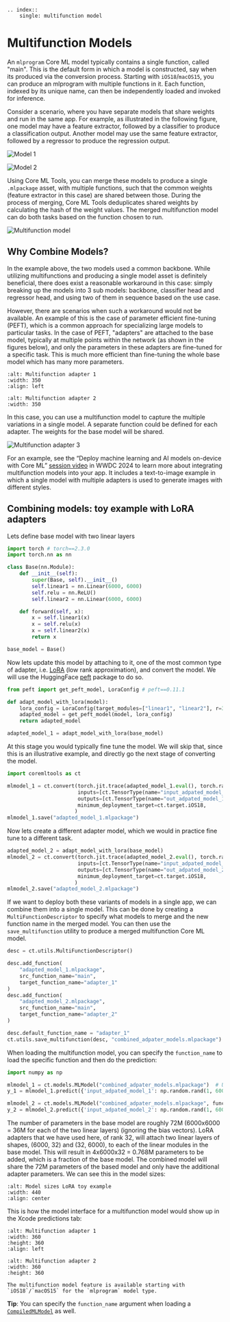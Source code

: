 ```{eval-rst}
.. index:: 
    single: multifunction model
```

# Multifunction Models

An `mlprogram` Core ML model typically contains a single function, called "main". 
This is the default form in which a model is constructed, say when its produced via 
the conversion process. Starting with `iOS18`/`macOS15`, you can produce an mlprogram 
with multiple functions in it. 
Each function, indexed by its unique name, can then be independently 
loaded and invoked for inference.

Consider a scenario, where you have separate models that 
share weights and run in the same app. 
For example, as illustrated in the following figure, one model
may have a feature extractor, 
followed by a classifier to produce a classification output. 
Another model may use the same feature extractor, 
followed by a regressor to produce the regression output.


![Model 1](images/multifunction-flow1.png)

![Model 2](images/multifunction-flow2.png)

Using Core ML Tools, you can merge these models to produce a 
single `.mlpackage` asset, with multiple functions, 
such that the common weights (feature extractor in this case) are shared between those. 
During the process of merging, Core ML Tools deduplicates shared weights by 
calculating the hash of the weight values. 
The merged multifunction model can do both tasks based on the function chosen to run.

![Multifunction model](images/multifunction-combination.png)


## Why Combine Models?

In the example above, the two models used a common backbone. 
While utilizing multifunctions and producing a single model asset is definitely
beneficial, there does exist a reasonable workaround in this case: 
simply breaking up the models into 3 sub models: backbone, classifier head and 
regressor head, and using two of them in sequence based on the use case. 

However, there are scenarios when such a workaround would not be available. 
An example of this is the case of parameter efficient fine-tuning (PEFT),
which is a common approach for specializing large models to particular tasks. 
In the case of PEFT, "adapters" are attached to the base model, typically 
at multiple points within the network (as shown in the 
figures below), and only the parameters in these adapters 
are fine-tuned for a specific task. This is much more efficient than fine-tuning
the whole base model which has many more parameters.

```{figure} images/multifunction-adapter-1.png
:alt: Multifunction adapter 1
:width: 350
:align: left
```

```{figure} images/multifunction-adapter-2.png
:alt: Multifunction adapter 2
:width: 350
```

In this case, you can use a multifunction model to 
capture the multiple variations in a single model. 
A separate function could be defined for each adapter. 
The weights for the base model will be shared. 

![Multifunction adapter 3](images/multifunction-adapter-3.png)

For an example, see the “Deploy machine learning and AI models on-device with Core ML” 
[session video](https://developer.apple.com/videos/play/wwdc2024/10161/) in WWDC 2024
to learn more about integrating multifunction models into your app. 
It includes a text-to-image example in which a single 
model with multiple adapters is used to generate images with different styles. 


## Combining models: toy example with LoRA adapters

Lets define base model with two linear layers

```python
import torch # torch==2.3.0
import torch.nn as nn

class Base(nn.Module):
    def __init__(self):
        super(Base, self).__init__()
        self.linear1 = nn.Linear(6000, 6000)
        self.relu = nn.ReLU()
        self.linear2 = nn.Linear(6000, 6000)

    def forward(self, x):
        x = self.linear1(x)
        x = self.relu(x)
        x = self.linear2(x)
        return x

base_model = Base()
```

Now lets update this model by attaching to it, 
one of the most common type of adapter, i.e. [LoRA](https://huggingface.co/docs/peft/en/package_reference/lora) 
(low rank approximation), and 
convert the model. 
We will use the HuggingFace [peft](https://github.com/huggingface/peft) 
package to do so. 

```python
from peft import get_peft_model, LoraConfig # peft==0.11.1
```

```python
def adapt_model_with_lora(model):
    lora_config = LoraConfig(target_modules=["linear1", "linear2"], r=32, lora_alpha=1) # rank 32 
    adapted_model = get_peft_model(model, lora_config)
    return adapted_model
```

```python
adapted_model_1 = adapt_model_with_lora(base_model)
```

At this stage you would typically fine tune the model. We will skip that, 
since this is an illustrative example, 
and directly go the next stage of converting the model.

```python
import coremltools as ct 

mlmodel_1 = ct.convert(torch.jit.trace(adapted_model_1.eval(), torch.rand(1, 6000)), 
                       inputs=[ct.TensorType(name="input_adpated_model_1", shape=(1, 6000))],
                       outputs=[ct.TensorType(name="out_adpated_model_1")],
                       minimum_deployment_target=ct.target.iOS18,
                      )
mlmodel_1.save("adapted_model_1.mlpackage")
```

Now lets create a different adapter model, 
which we would in practice fine tune to a different task. 

```python
adapted_model_2 = adapt_model_with_lora(base_model)
mlmodel_2 = ct.convert(torch.jit.trace(adapted_model_2.eval(), torch.rand(1, 6000)), 
                       inputs=[ct.TensorType(name="input_adpated_model_2", shape=(1, 6000))],
                       outputs=[ct.TensorType(name="out_adpated_model_2")],
                       minimum_deployment_target=ct.target.iOS18,
                      )
mlmodel_2.save("adapted_model_2.mlpackage")
```

If we want to deploy both these variants of models in a 
single app, we can combine them into a single model.
This can be done by creating a `MultiFunctionDescriptor` 
to specify what models to merge and the new function name in the merged model. 
You can then use the `save_multifunction` 
utility to produce a merged multifunction Core ML model.

```python
desc = ct.utils.MultiFunctionDescriptor()

desc.add_function(
    "adapted_model_1.mlpackage",
    src_function_name="main",
    target_function_name="adapter_1"
)
desc.add_function(
    "adapted_model_2.mlpackage",
    src_function_name="main",
    target_function_name="adapter_2"
)

desc.default_function_name = "adapter_1"
ct.utils.save_multifunction(desc, "combined_adpater_models.mlpackage")
```

When loading the multifunction model, you can specify the 
`function_name` to load the specific function and then do the prediction:

```python
import numpy as np 

mlmodel_1 = ct.models.MLModel("combined_adpater_models.mlpackage")  # Uses default function
y_1 = mlmodel_1.predict({'input_adpated_model_1': np.random.rand(1, 6000)})

mlmodel_2 = ct.models.MLModel("combined_adpater_models.mlpackage", function_name="adapter_2")
y_2 = mlmodel_2.predict({'input_adpated_model_2': np.random.rand(1, 6000)})
```

The number of parameters in the base model are roughly 72M (6000x6000 = 36M 
for each of the two linear layers) (ignoring the bias vectors). 
LoRA adapters that we have used here, of rank 32, will attach 
two linear layers of shapes, (6000, 32) and (32, 6000), to each of 
the linear modules in the base model. 
This will result in 4x6000x32 = 0.768M parameters to be added, 
which is a fraction of the base model. 
The combined model will share the 72M parameters of 
the based model and only have the additional adapter parameters. 
We can see this in the model sizes:

```{figure} images/multifunction_model_sizes_lora_example.png
:alt: Model sizes LoRA toy example
:width: 440
:align: center
```

This is how the model interface for a multifunction model 
would show up in the Xcode predictions tab: 

```{figure} images/multifunction_input_output_xcode_adapted_model_1.png
:alt: Multifunction adapter 1
:width: 360
:height: 360
:align: left
```

```{figure} images/multifunction_input_output_xcode_adapted_model_2.png
:alt: Multifunction adapter 2
:width: 360
:height: 360
```



```{note}
The multifunction model feature is available starting with 
`iOS18`/`macOS15` for the `mlprogram` model type. 
```

**Tip**: 
You can specify the `function_name` argument when loading a 
[`CompiledMLModel`](https://apple.github.io/coremltools/source/coremltools.models.html#compiled-mlmodel) 
as well.  


